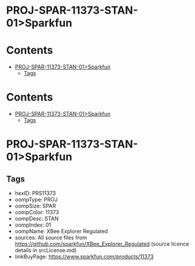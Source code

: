 
PROJ-SPAR-11373-STAN-01>Sparkfun
================================

Contents
========

* [PROJ-SPAR-11373-STAN-01>Sparkfun](#proj-spar-11373-stan-01sparkfun)
	* [Tags](#tags)

Contents
========

* [PROJ-SPAR-11373-STAN-01>Sparkfun](#proj-spar-11373-stan-01sparkfun)
	* [Tags](#tags)

# PROJ-SPAR-11373-STAN-01>Sparkfun

## Tags

- hexID: PRS11373
- oompType: PROJ
- oompSize: SPAR
- oompColor: 11373
- oompDesc: STAN
- oompIndex: 01
- oompName: XBee Explorer Regulated
- sources: All source files from https://github.com/sparkfun/XBee_Explorer_Regulated (source licence details in srcLicense.md)
- linkBuyPage: https://www.sparkfun.com/products/11373
